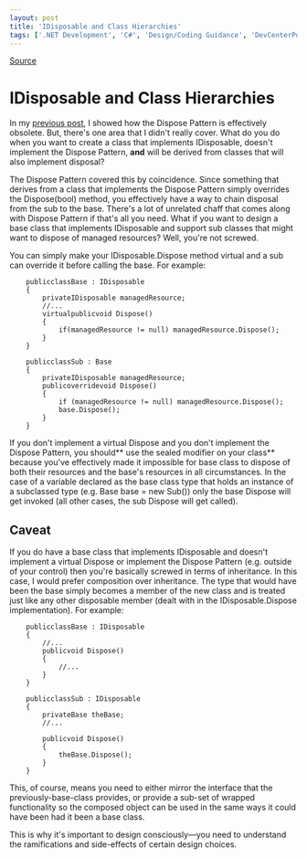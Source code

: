 ```yaml
---
layout: post
title: 'IDisposable and Class Hierarchies'
tags: ['.NET Development', 'C#', 'Design/Coding Guidance', 'DevCenterPost', 'Patterns', 'Software Development Guidance', 'msmvps', 'January 2013']
---
```

[Source](http://blogs.msmvps.com/peterritchie/2013/01/21/idisposable-and-class-hierarchies/ "Permalink to IDisposable and Class Hierarchies")

# IDisposable and Class Hierarchies

In my [previous post][1], I showed how the Dispose Pattern is effectively obsolete. But, there's one area that I didn't really cover. What do you do when you want to create a class that implements IDisposable, doesn't implement the Dispose Pattern, **and** will be derived from classes that will also implement disposal?

The Dispose Pattern covered this by coincidence. Since something that derives from a class that implements the Dispose Pattern simply overrides the Dispose(bool) method, you effectively have a way to chain disposal from the sub to the base. There's a lot of unrelated chaff that comes along with Dispose Pattern if that's all you need. What if you want to design a base class that implements IDisposable and support sub classes that might want to dispose of managed resources? Well, you're not screwed.

You can simply make your IDisposable.Dispose method virtual and a sub can override it before calling the base. For example:
    
    
    	publicclassBase : IDisposable
    	{
    		privateIDisposable managedResource;
    		//...
    		virtualpublicvoid Dispose()
    		{
    			if(managedResource != null) managedResource.Dispose();
    		}
    	}
     
    	publicclassSub : Base
    	{
    		privateIDisposable managedResource;
    		publicoverridevoid Dispose()
    		{
    			if (managedResource != null) managedResource.Dispose();
    			base.Dispose();
    		}
    	}

If you don't implement a virtual Dispose and you don't implement the Dispose Pattern, you should** use the sealed modifier on your class** because you've effectively made it impossible for base class to dispose of both their resources and the base's resources in all circumstances. In the case of a variable declared as the base class type that holds an instance of a subclassed type (e.g. Base base = new Sub()) only the base Dispose will get invoked (all other cases, the sub Dispose will get called).

## Caveat

If you do have a base class that implements IDisposable and doesn't implement a virtual Dispose or implement the Dispose Pattern (e.g. outside of your control) then you're basically screwed in terms of inheritance. In this case, I would prefer composition over inheritance. The type that would have been the base simply becomes a member of the new class and is treated just like any other disposable member (dealt with in the IDisposable.Dispose implementation). For example:
    
    
    	publicclassBase : IDisposable
    	{
    		//...
    		publicvoid Dispose()
    		{
    			//...
    		}
    	}
     
    	publicclassSub : IDisposable
    	{
    		privateBase theBase;
    		//...
     
    		publicvoid Dispose()
    		{
    			theBase.Dispose();
    		}
    	}
    

This, of course, means you need to either mirror the interface that the previously-base-class provides, or provide a sub-set of wrapped functionality so the composed object can be used in the same ways it could have been had it been a base class.

This is why it's important to design consciously—you need to understand the ramifications and side-effects of certain design choices.

[1]: http://blogs.msmvps.com/blogs/peterritchie/archive/2013/01/20/the-dispose-pattern-as-an-anti-pattern.aspx


